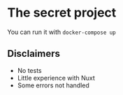 # The secret project

You can run it with `docker-compose up`

## Disclaimers

- No tests
- Little experience with Nuxt
- Some errors not handled
